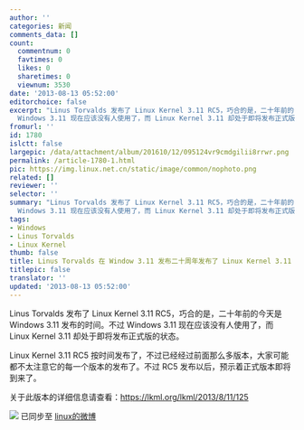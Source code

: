 ```yaml
---
author: ''
categories: 新闻
comments_data: []
count:
  commentnum: 0
  favtimes: 0
  likes: 0
  sharetimes: 0
  viewnum: 3530
date: '2013-08-13 05:52:00'
editorchoice: false
excerpt: "Linus Torvalds 发布了 Linux Kernel 3.11 RC5，巧合的是，二十年前的今天是 Windows 3.11 发布的时间。不过
  Windows 3.11 现在应该没有人使用了，而 Linux Kernel 3.11 却处于即将发布正式版的状态。\r\nLinux Kernel  ..."
fromurl: ''
id: 1780
islctt: false
largepic: /data/attachment/album/201610/12/095124vr9cmdgilii8rrwr.png
permalink: /article-1780-1.html
pic: https://img.linux.net.cn/static/image/common/nophoto.png
related: []
reviewer: ''
selector: ''
summary: "Linus Torvalds 发布了 Linux Kernel 3.11 RC5，巧合的是，二十年前的今天是 Windows 3.11 发布的时间。不过
  Windows 3.11 现在应该没有人使用了，而 Linux Kernel 3.11 却处于即将发布正式版的状态。\r\nLinux Kernel  ..."
tags:
- Windows
- Linus Torvalds
- Linux Kernel
thumb: false
title: Linus Torvalds 在 Window 3.11 发布二十周年发布了 Linux Kernel 3.11 RC5
titlepic: false
translator: ''
updated: '2013-08-13 05:52:00'
---
```


Linus Torvalds 发布了 Linux Kernel 3.11 RC5，巧合的是，二十年前的今天是 Windows 3.11 发布的时间。不过 Windows 3.11 现在应该没有人使用了，而 Linux Kernel 3.11 却处于即将发布正式版的状态。


Linux Kernel 3.11 RC5 按时间发布了，不过已经经过前面那么多版本，大家可能都不太注意它的每一个版本的发布了。不过 RC5 发布以后，预示着正式版本即将到来了。


关于此版本的详细信息请查看：<https://lkml.org/lkml/2013/8/11/125>


![](https://img.linux.net.cn/xwb/images/bgimg/icon_logo.png) 已同步至 [linux的微博](http://weibo.com/1772191555/A4uFFj9Tf)